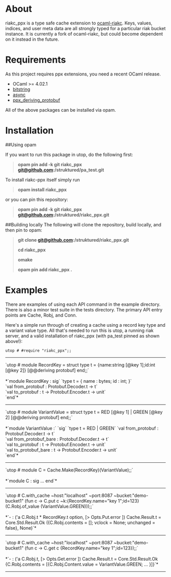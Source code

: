 # About

riakc_ppx is a type safe cache extension to [ocaml-riakc](https://github.com/orbitz/ocaml-riakc). Keys, values,
indices, and user meta data are all strongly typed for a particular riak bucket instance. It is currently a fork of ocaml-riakc, but could become dependent on it instead in the future.

# Requirements

As this project requires ppx extensions, you need a recent OCaml release.

 - OCaml >= 4.02.1
 - [bitstring](https://code.google.com/p/bitstring/)
 - [async](https://github.com/janestree/async)
 - [ppx\_deriving\_protobuf](https://github.com/whitequark/ppx_deriving_protobuf)

All of the above packages can be installed via opam.

# Installation

##Using opam

If you want to run this package in utop, do the following first:

> **opam pin add -k git riakc\_ppx git@github.com:/struktured/pa\_test.git**
> 

To install riakc-ppx itself simply run
> **opam install riakc_ppx**
>

or you can pin this repository:

> **opam pin add -k git riakc_ppx git@github.com:/struktured/riakc\_ppx.git**

##Building locally
The following will clone the repository, build locally, and then pin to opam:

> **git clone git@github.com:/struktured/riakc\_ppx.git**
> 
> **cd riakc\_ppx**
> 
> **omake**
> 
> **opam pin add riakc\_ppx .**
> 

# Examples

There are examples of using each API command in the example directory.  There is also a minor test suite in the tests directory. The primary API entry points are Cache, Robj, and Conn.

Here's a simple run through of creating a cache using a record key type and a variant value type. All that's needed to run this is utop, a running riak server, and a valid installation of riakc_ppx (with pa_test pinned as shown above!):

`utop # #require "riakc_ppx";;`
<hr>
`utop # module RecordKey = struct type t = {name:string [@key 1];id:int [@key 2]} [@@deriving protobuf] end;;`<BR><BR>
*`module RecordKey : sig`                                                                                         
 `type t = { name : bytes; id : int; }`<BR> 
`val from_protobuf : Protobuf.Decoder.t -> t` <BR> 
`val to_protobuf : t -> Protobuf.Encoder.t -> unit`<BR> 
`end`*<BR>  
<hr>
`utop # module VariantValue = struct type t = RED [@key 1] | GREEN [@key 2] [@@deriving protobuf] end;;`<BR><BR>
*`module VariantValue :`                                                                                                                                 
  `sig`                                                                                                                        
   `type t = RED | GREEN`                                                                                                                             
    `val from_protobuf : Protobuf.Decoder.t -> t`<BR>
    `val from_protobuf_bare : Protobuf.Decoder.t -> t`<BR>
    `val to_protobuf : t -> Protobuf.Encoder.t -> unit`<BR>
    `val to_protobuf_bare : t -> Protobuf.Encoder.t -> unit`<BR>
  `end`*<BR>
<hr>
`utop # module C = Cache.Make(RecordKey)(VariantValue);;`<BR><BR>
*`module C : sig ... end`*
<hr>
`utop # C.with_cache ~host:"localhost" ~port:8087 ~bucket:"demo-bucket1" (fun c -> C.put c ~k:{RecordKey.name="key 1";id=123} (C.Robj.of_value (VariantValue.GREEN)));;`<BR><br>
*`- : ('a C.Robj.t * RecordKey.t option, [> Opts.Put.error ]) Cache.Result.t =                                         
                                Core.Std.Result.Ok ({C.Robj.contents = []; vclock = None; unchanged = false}, None)`*<BR>
<hr>
`utop # C.with_cache ~host:"localhost" ~port:8087 ~bucket:"demo-bucket1" (fun c -> C.get c {RecordKey.name="key 1";id=123});;`<BR><BR>
*`- : ('a C.Robj.t, [> Opts.Get.error ]) Cache.Result.t = Core.Std.Result.Ok {C.Robj.contents =
   [{C.Robj.Content.value = VariantValue.GREEN; ... }]}`*
<hr>
